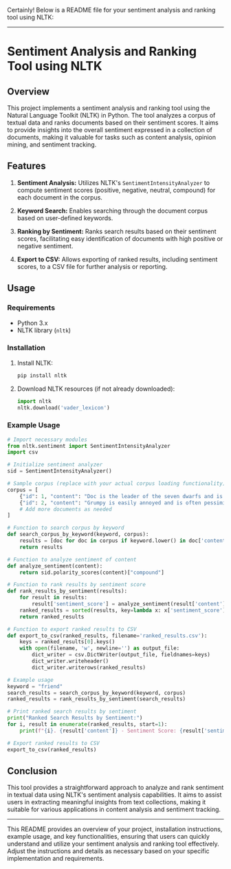 Certainly! Below is a README file for your sentiment analysis and ranking tool using NLTK:

---

# Sentiment Analysis and Ranking Tool using NLTK

## Overview
This project implements a sentiment analysis and ranking tool using the Natural Language Toolkit (NLTK) in Python. The tool analyzes a corpus of textual data and ranks documents based on their sentiment scores. It aims to provide insights into the overall sentiment expressed in a collection of documents, making it valuable for tasks such as content analysis, opinion mining, and sentiment tracking.

## Features
1. **Sentiment Analysis:** Utilizes NLTK's `SentimentIntensityAnalyzer` to compute sentiment scores (positive, negative, neutral, compound) for each document in the corpus.
   
2. **Keyword Search:** Enables searching through the document corpus based on user-defined keywords.
   
3. **Ranking by Sentiment:** Ranks search results based on their sentiment scores, facilitating easy identification of documents with high positive or negative sentiment.

4. **Export to CSV:** Allows exporting of ranked results, including sentiment scores, to a CSV file for further analysis or reporting.

## Usage
### Requirements
- Python 3.x
- NLTK library (`nltk`)

### Installation
1. Install NLTK:
   ```bash
   pip install nltk
   ```

2. Download NLTK resources (if not already downloaded):
   ```python
   import nltk
   nltk.download('vader_lexicon')
   ```

### Example Usage
```python
# Import necessary modules
from nltk.sentiment import SentimentIntensityAnalyzer
import csv

# Initialize sentiment analyzer
sid = SentimentIntensityAnalyzer()

# Sample corpus (replace with your actual corpus loading functionality)
corpus = [
    {"id": 1, "content": "Doc is the leader of the seven dwarfs and is often portrayed as wise and knowledgeable."},
    {"id": 2, "content": "Grumpy is easily annoyed and is often pessimistic. Despite his gruff exterior, he cares deeply for his fellow dwarfs."},
    # Add more documents as needed
]

# Function to search corpus by keyword
def search_corpus_by_keyword(keyword, corpus):
    results = [doc for doc in corpus if keyword.lower() in doc['content'].lower()]
    return results

# Function to analyze sentiment of content
def analyze_sentiment(content):
    return sid.polarity_scores(content)["compound"]

# Function to rank results by sentiment score
def rank_results_by_sentiment(results):
    for result in results:
        result['sentiment_score'] = analyze_sentiment(result['content'])
    ranked_results = sorted(results, key=lambda x: x['sentiment_score'], reverse=True)
    return ranked_results

# Function to export ranked results to CSV
def export_to_csv(ranked_results, filename='ranked_results.csv'):
    keys = ranked_results[0].keys()
    with open(filename, 'w', newline='') as output_file:
        dict_writer = csv.DictWriter(output_file, fieldnames=keys)
        dict_writer.writeheader()
        dict_writer.writerows(ranked_results)

# Example usage
keyword = "friend"
search_results = search_corpus_by_keyword(keyword, corpus)
ranked_results = rank_results_by_sentiment(search_results)

# Print ranked search results by sentiment
print("Ranked Search Results by Sentiment:")
for i, result in enumerate(ranked_results, start=1):
    print(f"{i}. {result['content']} - Sentiment Score: {result['sentiment_score']}")

# Export ranked results to CSV
export_to_csv(ranked_results)
```

## Conclusion
This tool provides a straightforward approach to analyze and rank sentiment in textual data using NLTK's sentiment analysis capabilities. It aims to assist users in extracting meaningful insights from text collections, making it suitable for various applications in content analysis and sentiment tracking.

---

This README provides an overview of your project, installation instructions, example usage, and key functionalities, ensuring that users can quickly understand and utilize your sentiment analysis and ranking tool effectively. Adjust the instructions and details as necessary based on your specific implementation and requirements.
